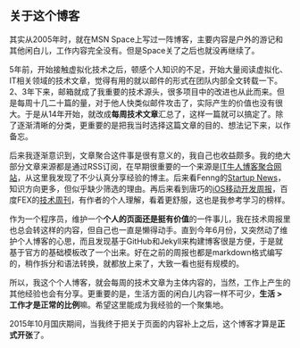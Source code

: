关于这个博客
----

其实从2005年时，就在MSN Space上写过一阵博客，主要内容是户外的游记和其他闲白儿，工作内容完全没有。但是Space关了之后也就没再继续了。

5年前，开始接触虚拟化技术之后，顿感个人知识的不足，开始大量阅读虚拟化、IT相关领域的技术文章，觉得有用的就以邮件的形式在团队内部全文转载一下。2、3年下来，邮箱就成了我重要的技术源头，很多项目中的改进也从此而来。但是每周十几二十篇的量，对于他人快类似邮件攻击了，实际产生的价值也没有很大。于是从14年开始，就改成**每周技术文章**汇总了，这样一篇就可以搞定了。除了逐渐清晰的分类，更重要的是把我当时选择这篇文章的目的、想法记下来，以作备忘。

后来我逐渐意识到，文章聚合这件事是很有意义的，我自己也收益颇多。我的绝大部分文章来源都是通过RSS订阅，在早期很重要的一个来源是[IT牛人博客聚合网站](http://www.udpwork.com)，从这里我发现了不少认真分享经验的博主。后来看Fenng的[Startup News](http://news.dbanotes.net)，知识方向更多，但似乎缺少筛选的理由。再后来看到唐巧的[iOS移动开发周报](http://blog.devtang.com/blog/2014/02/27/ios-weekly-1/)，百度FEX的[技术周刊](http://fex.baidu.com/blog/2015/07/fex-weekly/)，有作者的个人理解，看着更舒服，这也是我参考学习的榜样。

作为一个程序员，维护一个**个人的页面还是挺有价值**的一件事儿，我在技术周报里也总会转这样的内容，但自己也一直是懒得动手。直到今年6月份，又突然动了维护个人博客的心思，而且发现基于GitHub和Jekyll来构建博客很是方便，于是就基于官方的基础模板改了一个出来。好在之前的周报也都是markdown格式编写的，稍作拆分和语法转换，就都放上来了，大致一看也挺有规模的。

所以，我这个个人博客，就会每周的技术文章为主体内容的，当然，工作上产生的其他经验也会有分享。更重要的是，生活方面的闲白儿内容一样不可少，**生活 > 工作才是正常的比例**嘛。希望这里能成为我经验的一个聚集地。

2015年10月国庆期间，当我终于把关于页面的内容补上之后，这个博客才算是**正式开张**了。


